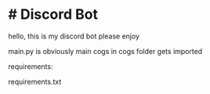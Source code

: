 # # Discord Bot

hello, this is my discord bot
please enjoy

main.py is obviously main
cogs in cogs folder gets imported

requirements:

requirements.txt
